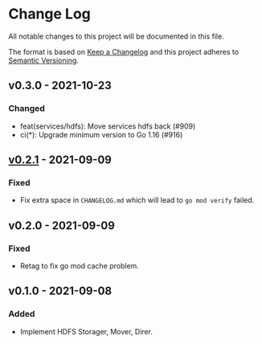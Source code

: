 # Change Log

All notable changes to this project will be documented in this file.

The format is based on [Keep a Changelog](https://keepachangelog.com/)
and this project adheres to [Semantic Versioning](https://semver.org/).

## v0.3.0 - 2021-10-23

### Changed

- feat(services/hdfs): Move services hdfs back (#909)
- ci(*): Upgrade minimum version to Go 1.16 (#916)

## [v0.2.1] - 2021-09-09

### Fixed

- Fix extra space in `CHANGELOG.md` which will lead to `go mod verify` failed.

## v0.2.0 - 2021-09-09

### Fixed

- Retag to fix go mod cache problem.

## v0.1.0 - 2021-09-08

### Added

- Implement HDFS Storager, Mover, Direr.

[v0.2.1]: https://github.com/rgglez/go-service-hdfs/compare/v0.2.0...v0.2.1
